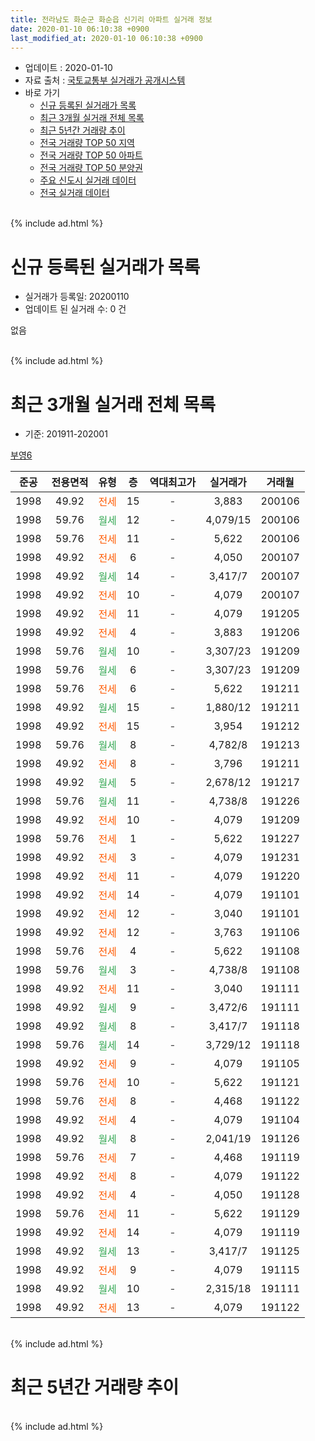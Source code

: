 ```yaml
---
title: 전라남도 화순군 화순읍 신기리 아파트 실거래 정보
date: 2020-01-10 06:10:38 +0900
last_modified_at: 2020-01-10 06:10:38 +0900
---
```


* 업데이트 : 2020-01-10
* 자료 출처 : [국토교통부 실거래가 공개시스템](http://rt.molit.go.kr)
* 바로 가기
    * [신규 등록된 실거래가 목록](#신규-등록된-실거래가-목록)
    * [최근 3개월 실거래 전체 목록](#최근-3개월-실거래-전체-목록)
    * [최근 5년간 거래량 추이](#최근-5년간-거래량-추이)
    * [전국 거래량 TOP 50 지역](https://inasie.github.io/apt-trade-info/최근-3개월-전국에서-가장-거래가-많이-발생한-지역)
    * [전국 거래량 TOP 50 아파트](https://inasie.github.io/apt-trade-info/최근-3개월-전국에서-가장-거래가-많이-발생한-아파트)
    * [전국 거래량 TOP 50 분양권](https://inasie.github.io/apt-trade-info/최근-3개월-전국에서-가장-거래가-많이-발생한-분양권)
    * [주요 신도시 실거래 데이터](https://inasie.github.io/apt-trade-info/주요-신도시)
    * [전국 실거래 데이터](https://inasie.github.io/apt-trade-info/전국)
<br>
{% include ad.html %}
<br>

# 신규 등록된 실거래가 목록
* 실거래가 등록일: 20200110
* 업데이트 된 실거래 수: 0 건

없음

<br>
{% include ad.html %}
<br>

# 최근 3개월 실거래 전체 목록
* 기준: 201911-202001


[부영6](https://search.naver.com/search.naver?query=%EC%A0%84%EB%9D%BC%EB%82%A8%EB%8F%84+%ED%99%94%EC%88%9C%EA%B5%B0+%ED%99%94%EC%88%9C%EC%9D%8D+%EC%8B%A0%EA%B8%B0%EB%A6%AC+%EB%B6%80%EC%98%816)

|준공|전용면적|유형|층|역대최고가|실거래가|거래월|
|:---:|:---:|:---:|:---:|:---:|:---:|:---:|
|1998|49.92|<span style="color:#ff5a00">전세</span>|15|<span style="color:#444444">-</span>|3,883|200106|
|1998|59.76|<span style="color:#34a853">월세</span>|12|<span style="color:#444444">-</span>|4,079/15|200106|
|1998|59.76|<span style="color:#ff5a00">전세</span>|11|<span style="color:#444444">-</span>|5,622|200106|
|1998|49.92|<span style="color:#ff5a00">전세</span>|6|<span style="color:#444444">-</span>|4,050|200107|
|1998|49.92|<span style="color:#34a853">월세</span>|14|<span style="color:#444444">-</span>|3,417/7|200107|
|1998|49.92|<span style="color:#ff5a00">전세</span>|10|<span style="color:#444444">-</span>|4,079|200107|
|1998|49.92|<span style="color:#ff5a00">전세</span>|11|<span style="color:#444444">-</span>|4,079|191205|
|1998|49.92|<span style="color:#ff5a00">전세</span>|4|<span style="color:#444444">-</span>|3,883|191206|
|1998|59.76|<span style="color:#34a853">월세</span>|10|<span style="color:#444444">-</span>|3,307/23|191209|
|1998|59.76|<span style="color:#34a853">월세</span>|6|<span style="color:#444444">-</span>|3,307/23|191209|
|1998|59.76|<span style="color:#ff5a00">전세</span>|6|<span style="color:#444444">-</span>|5,622|191211|
|1998|49.92|<span style="color:#34a853">월세</span>|15|<span style="color:#444444">-</span>|1,880/12|191211|
|1998|49.92|<span style="color:#ff5a00">전세</span>|15|<span style="color:#444444">-</span>|3,954|191212|
|1998|59.76|<span style="color:#34a853">월세</span>|8|<span style="color:#444444">-</span>|4,782/8|191213|
|1998|49.92|<span style="color:#ff5a00">전세</span>|8|<span style="color:#444444">-</span>|3,796|191211|
|1998|49.92|<span style="color:#34a853">월세</span>|5|<span style="color:#444444">-</span>|2,678/12|191217|
|1998|59.76|<span style="color:#34a853">월세</span>|11|<span style="color:#444444">-</span>|4,738/8|191226|
|1998|49.92|<span style="color:#ff5a00">전세</span>|10|<span style="color:#444444">-</span>|4,079|191209|
|1998|59.76|<span style="color:#ff5a00">전세</span>|1|<span style="color:#444444">-</span>|5,622|191227|
|1998|49.92|<span style="color:#ff5a00">전세</span>|3|<span style="color:#444444">-</span>|4,079|191231|
|1998|49.92|<span style="color:#ff5a00">전세</span>|11|<span style="color:#444444">-</span>|4,079|191220|
|1998|49.92|<span style="color:#ff5a00">전세</span>|14|<span style="color:#444444">-</span>|4,079|191101|
|1998|49.92|<span style="color:#ff5a00">전세</span>|12|<span style="color:#444444">-</span>|3,040|191101|
|1998|49.92|<span style="color:#ff5a00">전세</span>|12|<span style="color:#444444">-</span>|3,763|191106|
|1998|59.76|<span style="color:#ff5a00">전세</span>|4|<span style="color:#444444">-</span>|5,622|191108|
|1998|59.76|<span style="color:#34a853">월세</span>|3|<span style="color:#444444">-</span>|4,738/8|191108|
|1998|49.92|<span style="color:#ff5a00">전세</span>|11|<span style="color:#444444">-</span>|3,040|191111|
|1998|49.92|<span style="color:#34a853">월세</span>|9|<span style="color:#444444">-</span>|3,472/6|191111|
|1998|49.92|<span style="color:#34a853">월세</span>|8|<span style="color:#444444">-</span>|3,417/7|191118|
|1998|59.76|<span style="color:#34a853">월세</span>|14|<span style="color:#444444">-</span>|3,729/12|191118|
|1998|49.92|<span style="color:#ff5a00">전세</span>|9|<span style="color:#444444">-</span>|4,079|191105|
|1998|59.76|<span style="color:#ff5a00">전세</span>|10|<span style="color:#444444">-</span>|5,622|191121|
|1998|59.76|<span style="color:#ff5a00">전세</span>|8|<span style="color:#444444">-</span>|4,468|191122|
|1998|49.92|<span style="color:#ff5a00">전세</span>|4|<span style="color:#444444">-</span>|4,079|191104|
|1998|49.92|<span style="color:#34a853">월세</span>|8|<span style="color:#444444">-</span>|2,041/19|191126|
|1998|59.76|<span style="color:#ff5a00">전세</span>|7|<span style="color:#444444">-</span>|4,468|191119|
|1998|49.92|<span style="color:#ff5a00">전세</span>|8|<span style="color:#444444">-</span>|4,079|191122|
|1998|49.92|<span style="color:#ff5a00">전세</span>|4|<span style="color:#444444">-</span>|4,050|191128|
|1998|59.76|<span style="color:#ff5a00">전세</span>|11|<span style="color:#444444">-</span>|5,622|191129|
|1998|49.92|<span style="color:#ff5a00">전세</span>|14|<span style="color:#444444">-</span>|4,079|191119|
|1998|49.92|<span style="color:#34a853">월세</span>|13|<span style="color:#444444">-</span>|3,417/7|191125|
|1998|49.92|<span style="color:#ff5a00">전세</span>|9|<span style="color:#444444">-</span>|4,079|191115|
|1998|49.92|<span style="color:#34a853">월세</span>|10|<span style="color:#444444">-</span>|2,315/18|191111|
|1998|49.92|<span style="color:#ff5a00">전세</span>|13|<span style="color:#444444">-</span>|4,079|191122|


<br>
{% include ad.html %}
<br>

# 최근 5년간 거래량 추이


<div style="width:100%;">
    <canvas id="deal_progress" height="200"></canvas>
</div>

<script>
new Chart(document.getElementById("deal_progress"), {
    type: 'line',
    data: {
        labels: ['201501','201502','201503','201504','201505','201506','201507','201508','201509','201510','201511','201512','201601','201602','201603','201604','201605','201606','201607','201608','201609','201610','201611','201612','201701','201702','201703','201704','201705','201706','201707','201708','201709','201710','201711','201712','201801','201802','201803','201804','201805','201806','201807','201808','201809','201810','201811','201812','201901','201902','201903','201904','201905','201906','201907','201908','201909','201910','201911','201912','202001'],
        datasets: [{
            label: '매매',
            pointRadius: 1,
            data: [0, 0, 0, 0, 0, 0, 0, 0, 0, 0, 0, 0, 0, 0, 0, 0, 0, 0, 0, 0, 0, 0, 0, 0, 0, 0, 0, 0, 0, 0, 0, 0, 0, 0, 0, 0, 0, 0, 0, 0, 0, 0, 0, 0, 0, 0, 0, 0, 0, 0, 0, 0, 0, 0, 0, 0, 0, 0, 0, 0, 0],
            borderColor: "rgba(255, 201, 14, 1)",
            backgroundColor: "rgba(255, 201, 14, 0.5)",
            fill: false,
            lineTension: 0
        },{
            label: '전월세',
            pointRadius: 1,
            data: [16, 19, 22, 17, 9, 11, 12, 19, 16, 21, 19, 21, 16, 22, 30, 27, 18, 16, 14, 18, 18, 29, 29, 24, 23, 25, 33, 32, 14, 14, 12, 24, 16, 25, 27, 15, 25, 27, 35, 24, 15, 16, 16, 16, 20, 27, 28, 23, 20, 21, 35, 24, 23, 18, 19, 24, 23, 30, 23, 15, 6],
            borderColor: "rgba(0, 141, 185, 1)",
            backgroundColor: "rgba(0, 141, 185, 0.5)",
            fill: false,
            lineTension: 0
        }
        ]
    },
    options: {
        responsive: true,
        title: {
            display: false
        },
        tooltips: {
            mode: 'index',
            intersect: false
        },
        hover: {
            mode: 'nearest',
            intersect: true
        },
        scales: {
            xAxes: [{
                display: true,
                scaleLabel: {
                    display: true,
                    labelString: '년/월'
                }
            }],
            yAxes: [{
                display: true,
                ticks: {
                    suggestedMin: 0,
                },
                scaleLabel: {
                    display: true,
                    labelString: '실거래 수'
                }
            }]
        }
    }
});

</script>


<br>
{% include ad.html %}
<br>

